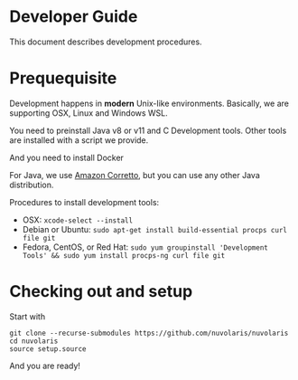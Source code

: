 # Developer Guide

This document describes development procedures.

# Prequequisite

Development happens in **modern** Unix-like environments. Basically, we are supporting OSX, Linux and Windows WSL. 

You need to preinstall Java v8 or v11 and C Development tools. Other tools are installed with a script we provide.

And you need to install Docker 

For Java, we use [Amazon Corretto](https://docs.aws.amazon.com/corretto/index.html), but you can use any other Java distribution.

Procedures to install development tools:

- OSX: `xcode-select --install`
- Debian or Ubuntu: `sudo apt-get install build-essential procps curl file git`
- Fedora, CentOS, or Red Hat: `sudo yum groupinstall 'Development Tools' && sudo yum install procps-ng curl file git`

# Checking out and setup

Start with

```
git clone --recurse-submodules https://github.com/nuvolaris/nuvolaris
cd nuvolaris
source setup.source
```

And you are ready!
